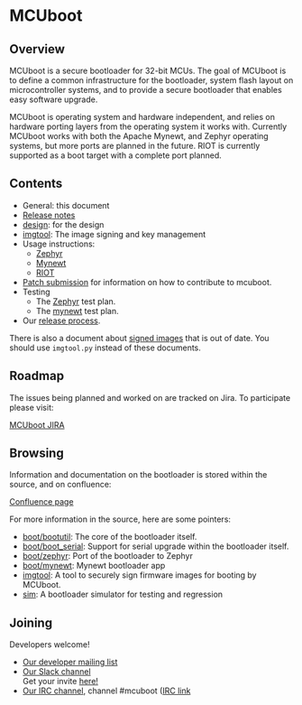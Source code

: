 # MCUboot

## Overview

MCUboot is a secure bootloader for 32-bit MCUs.   The goal of MCUboot is to
define a common infrastructure for the bootloader, system flash layout on
microcontroller systems, and to provide a secure bootloader that enables
easy software upgrade.

MCUboot is operating system and hardware independent, and relies on
hardware porting layers from the operating system it works with.  Currently
MCUboot works with both the Apache Mynewt, and Zephyr operating systems, but
more ports are planned in the future. RIOT is currently supported as a boot
target with a complete port planned.

## Contents

- General: this document
- [Release notes](release-notes.md)
- [design](design.md): for the design
- [imgtool](imgtool.md): The image signing and key management
- Usage instructions:
  - [Zephyr](readme-zephyr.md)
  - [Mynewt](readme-mynewt.md)
  - [RIOT](readme-riot.md)
- [Patch submission](SubmittingPatches.md) for information
  on how to contribute to mcuboot.
- Testing
  - The [Zephyr](testplan-zephyr.md) test plan.
  - The [mynewt](testplan-mynewt.md) test plan.
- Our [release process](release.md).

There is also a document about [signed images](signed_images.md) that is out
of date.  You should use `imgtool.py` instead of these documents.

## Roadmap

The issues being planned and worked on are tracked on Jira. To participate
please visit:

[MCUboot JIRA](https://runtimeco.atlassian.net/projects/MCUB/summary)

## Browsing

Information and documentation on the bootloader is stored within the source, and on confluence:

[Confluence page](https://runtimeco.atlassian.net/wiki/discover/all-updates)

For more information in the source, here are some pointers:

- [boot/bootutil](https://github.com/runtimeco/mcuboot/tree/master/boot/bootutil): The core of the bootloader itself.
- [boot/boot\_serial](https://github.com/runtimeco/mcuboot/tree/master/boot/boot_serial): Support for serial upgrade within the bootloader itself.
- [boot/zephyr](https://github.com/runtimeco/mcuboot/tree/master/boot/zephyr): Port of the bootloader to Zephyr
- [boot/mynewt](https://github.com/runtimeco/mcuboot/tree/master/boot/mynewt): Mynewt bootloader app
- [imgtool](https://github.com/runtimeco/mcuboot/tree/master/scripts/imgtool.py): A tool to securely sign firmware images for booting by MCUboot.
- [sim](https://github.com/runtimeco/mcuboot/tree/master/sim): A bootloader simulator for testing and regression

## Joining

Developers welcome!

* [Our developer mailing list](http://lists.runtime.co/mailman/listinfo/dev-mcuboot_lists.runtime.co)
* [Our Slack channel](https://mcuboot.slack.com/)<br />
  Get your invite [here!](https://join.slack.com/t/mcuboot/shared_invite/MjE2NDcwMTQ2MTYyLTE1MDA4MTIzNTAtYzgyZTU0NjFkMg)
* [Our IRC channel](http://irc.freenode.net), channel #mcuboot ([IRC
  link](irc://chat.freenode.net/#mcuboot)
